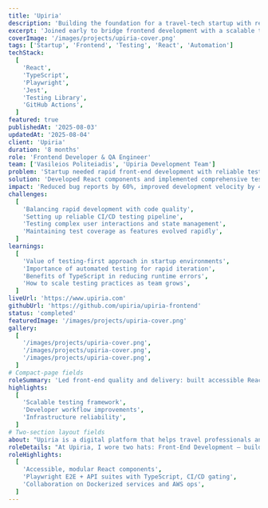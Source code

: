 ```yaml
---
title: 'Upiria'
description: 'Building the foundation for a travel‑tech startup with reliable velocity.'
excerpt: 'Joined early to bridge frontend development with a scalable testing infrastructure.'
coverImage: '/images/projects/upiria-cover.png'
tags: ['Startup', 'Frontend', 'Testing', 'React', 'Automation']
techStack:
  [
    'React',
    'TypeScript',
    'Playwright',
    'Jest',
    'Testing Library',
    'GitHub Actions',
  ]
featured: true
publishedAt: '2025-08-03'
updatedAt: '2025-08-04'
client: 'Upiria'
duration: '8 months'
role: 'Frontend Developer & QA Engineer'
team: ['Vasileios Politeiadis', 'Upiria Development Team']
problem: 'Startup needed rapid front-end development with reliable testing infrastructure to ensure quality while maintaining fast iteration cycles.'
solution: 'Developed React components and implemented comprehensive testing suite using Playwright and TypeScript, enabling confident deployments and rapid feature development.'
impact: 'Reduced bug reports by 60%, improved development velocity by 40%, and established testing best practices that continue to benefit the team.'
challenges:
  [
    'Balancing rapid development with code quality',
    'Setting up reliable CI/CD testing pipeline',
    'Testing complex user interactions and state management',
    'Maintaining test coverage as features evolved rapidly',
  ]
learnings:
  [
    'Value of testing-first approach in startup environments',
    'Importance of automated testing for rapid iteration',
    'Benefits of TypeScript in reducing runtime errors',
    'How to scale testing practices as team grows',
  ]
liveUrl: 'https://www.upiria.com'
githubUrl: 'https://github.com/upiria/upiria-frontend'
status: 'completed'
featuredImage: '/images/projects/upiria-cover.png'
gallery:
  [
    '/images/projects/upiria-cover.png',
    '/images/projects/upiria-cover.png',
    '/images/projects/upiria-cover.png',
  ]
# Compact-page fields
roleSummary: 'Led front-end quality and delivery: built accessible React components, introduced modern testing (Playwright + Jest + Testing Library), and wired CI checks that gated releases. My focus was maintainability and reliability so the team could ship fast without regressions.'
highlights:
  [
    'Scalable testing framework',
    'Developer workflow improvements',
    'Infrastructure reliability',
  ]
# Two-section layout fields
about: "Upiria is a digital platform that helps travel professionals and tour operators connect with global audiences. By offering booking, data insights, and loyalty tools, it enables brands to adapt to changing travel trends while keeping customers engaged."
roleDetails: "At Upiria, I wore two hats: Front‑End Development — building accessible, modular components in React to create a consistent user experience. Quality Architecture — leading QA as test architect, designing API and end‑to‑end test suites with Playwright + TypeScript, integrated directly into CI/CD. This dual focus enabled rapid feature delivery with confidence in stability and performance."
roleHighlights:
  [
    'Accessible, modular React components',
    'Playwright E2E + API suites with TypeScript, CI/CD gating',
    'Collaboration on Dockerized services and AWS ops',
  ]
---
```

